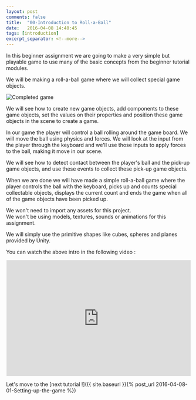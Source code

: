 ```yaml
---
layout: post
comments: false
title:  "00-Introduction to Roll-a-Ball"
date:   2016-04-08 14:40:45
tags: [introduction]
excerpt_separator: <!--more-->
---
```


In this beginner assignment we are going
to make a very simple but playable game to
use many of the basic concepts from the
beginner tutorial modules.
<!--more-->
We will be making a roll-a-ball game where
we will collect special game objects.

![Completed game]({{site.baseurl}}/images/posts/00-Intro.gif)
	
We will see how to create new game objects,
add components to these game objects,
set the values on their properties and position
these game objects in the scene to create a game.
	
In our game the player will control a ball
rolling around the game board.
We will move the ball using physics and forces.
We will look at the input from the player
through the keyboard and we'll use those
inputs to apply forces to the ball, making it
move in our scene.

We will see how to detect contact between
the player's ball and the pick-up game objects,
and use these events to collect these
pick-up game objects.    
	
When we are done we will have made a simple
roll-a-ball game where the player controls
the ball with the keyboard, picks up and
counts special collectable objects,
displays the current count and ends the game
when all of the game objects
have been picked up.    
	
We won't need to import any assets for this project.    
We won't be using models, textures,
sounds or animations for this assignment.    
	
We will simply use the primitive shapes
like cubes, spheres and planes
provided by Unity.    
	
You can watch the above intro in the following video :

<div align = "center">
<iframe width="502" height="315" src="https://www.youtube.com/embed/RFlh8pTf4DU" frameborder="0" allowfullscreen></iframe>
</div>

 Let's move to the [next tutorial !]({{ site.baseurl }}{% post_url 2016-04-08-01-Setting-up-the-game  %})
